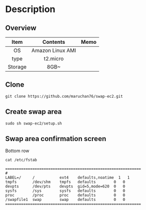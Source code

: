 # Description

## Overview

|Item|Contents|Memo|
|:--:|:--:|:--:|
|OS|Amazon Linux AMI||
|type|t2.micro||
|Storage|8GB~||

## Clone

```
git clone https://github.com/maruchan76/swap-ec2.git
```

## Create swap area

```
sudo sh swap-ec2/setup.sh
```

## Swap area confirmation screen

Bottom row

```
cat /etc/fstab

============================================================
#
LABEL=/     /           ext4    defaults,noatime  1   1
tmpfs       /dev/shm    tmpfs   defaults        0   0
devpts      /dev/pts    devpts  gid=5,mode=620  0   0
sysfs       /sys        sysfs   defaults        0   0
proc        /proc       proc    defaults        0   0
/swapfile1  swap        swap    defaults        0   0
============================================================
```
